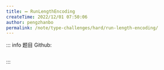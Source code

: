 ```yaml
---
title: ➖ RunLengthEncoding
createTime: 2022/12/01 07:50:06
author: pengzhanbo
permalink: /note/type-challenges/hard/run-length-encoding/
---
```


::: info 题目
Github: []()

```ts
```
:::
